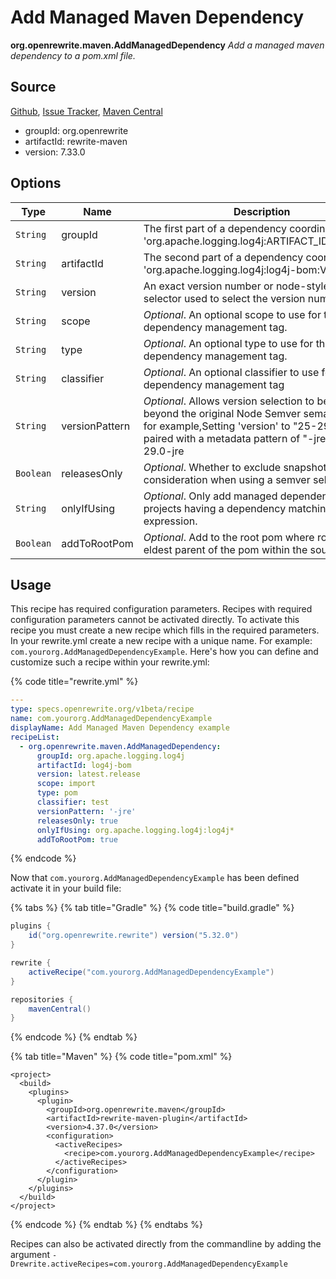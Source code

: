# Add Managed Maven Dependency

**org.openrewrite.maven.AddManagedDependency** _Add a managed maven dependency to a pom.xml file._

## Source

[Github](https://github.com/openrewrite/rewrite), [Issue Tracker](https://github.com/openrewrite/rewrite/issues), [Maven Central](https://search.maven.org/artifact/org.openrewrite/rewrite-maven/7.33.0/jar)

* groupId: org.openrewrite
* artifactId: rewrite-maven
* version: 7.33.0

## Options

| Type      | Name           | Description                                                                                                                                                                                                   |
| --------- | -------------- | ------------------------------------------------------------------------------------------------------------------------------------------------------------------------------------------------------------- |
| `String`  | groupId        | The first part of a dependency coordinate 'org.apache.logging.log4j:ARTIFACT\_ID:VERSION'.                                                                                                                    |
| `String`  | artifactId     | The second part of a dependency coordinate 'org.apache.logging.log4j:log4j-bom:VERSION'.                                                                                                                      |
| `String`  | version        | An exact version number or node-style semver selector used to select the version number.                                                                                                                      |
| `String`  | scope          | _Optional_. An optional scope to use for the dependency management tag.                                                                                                                                       |
| `String`  | type           | _Optional_. An optional type to use for the dependency management tag.                                                                                                                                        |
| `String`  | classifier     | _Optional_. An optional classifier to use for the dependency management tag                                                                                                                                   |
| `String`  | versionPattern | _Optional_. Allows version selection to be extended beyond the original Node Semver semantics. So for example,Setting 'version' to "25-29" can be paired with a metadata pattern of "-jre" to select 29.0-jre |
| `Boolean` | releasesOnly   | _Optional_. Whether to exclude snapshots from consideration when using a semver selector                                                                                                                      |
| `String`  | onlyIfUsing    | _Optional_. Only add managed dependencies to projects having a dependency matching the expression.                                                                                                            |
| `Boolean` | addToRootPom   | _Optional_. Add to the root pom where root is the eldest parent of the pom within the source set.                                                                                                             |

## Usage

This recipe has required configuration parameters. Recipes with required configuration parameters cannot be activated directly. To activate this recipe you must create a new recipe which fills in the required parameters. In your rewrite.yml create a new recipe with a unique name. For example: `com.yourorg.AddManagedDependencyExample`. Here's how you can define and customize such a recipe within your rewrite.yml:

{% code title="rewrite.yml" %}
```yaml
---
type: specs.openrewrite.org/v1beta/recipe
name: com.yourorg.AddManagedDependencyExample
displayName: Add Managed Maven Dependency example
recipeList:
  - org.openrewrite.maven.AddManagedDependency:
      groupId: org.apache.logging.log4j
      artifactId: log4j-bom
      version: latest.release
      scope: import
      type: pom
      classifier: test
      versionPattern: '-jre'
      releasesOnly: true
      onlyIfUsing: org.apache.logging.log4j:log4j*
      addToRootPom: true
```
{% endcode %}

Now that `com.yourorg.AddManagedDependencyExample` has been defined activate it in your build file:

{% tabs %}
{% tab title="Gradle" %}
{% code title="build.gradle" %}
```groovy
plugins {
    id("org.openrewrite.rewrite") version("5.32.0")
}

rewrite {
    activeRecipe("com.yourorg.AddManagedDependencyExample")
}

repositories {
    mavenCentral()
}
```
{% endcode %}
{% endtab %}

{% tab title="Maven" %}
{% code title="pom.xml" %}
```markup
<project>
  <build>
    <plugins>
      <plugin>
        <groupId>org.openrewrite.maven</groupId>
        <artifactId>rewrite-maven-plugin</artifactId>
        <version>4.37.0</version>
        <configuration>
          <activeRecipes>
            <recipe>com.yourorg.AddManagedDependencyExample</recipe>
          </activeRecipes>
        </configuration>
      </plugin>
    </plugins>
  </build>
</project>
```
{% endcode %}
{% endtab %}
{% endtabs %}

Recipes can also be activated directly from the commandline by adding the argument `-Drewrite.activeRecipes=com.yourorg.AddManagedDependencyExample`
